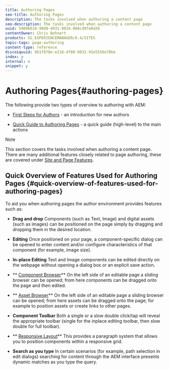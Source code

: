 ```yaml
---
title: Authoring Pages
seo-title: Authoring Pages
description: The tasks involved when authoring a content page
seo-description: The tasks involved when authoring a content page
uuid: 59096610-99d8-4931-9816-060cd9fe0a56
contentOwner: Chris Bohnert
products: SG_EXPERIENCEMANAGER/6.4/SITES
topic-tags: page-authoring
content-type: reference
discoiquuid: 961f070e-e216-4f80-9032-91e5556e78be
index: y
internal: n
snippet: y
---
```


# Authoring Pages{#authoring-pages}

The following provide two types of overview to authoring with AEM:

* [First Steps for Authors](../../../sites/authoring/using/first-steps.md) - an introduction for new authors  

* [Quick Guide to Authoring Pages](../../../sites/authoring/using/qg-page-authoring.md) - a quick guide (high-level) to the main actions

>[!NOTE]
>
>This section covers the tasks involved when authoring a content page. There are many additional features closely related to page authoring, these are covered under [Site and Page Features](../../../sites/authoring/using/site-page-features.md).

## Quick Overview of Features Used for Authoring Pages {#quick-overview-of-features-used-for-authoring-pages}

To aid you when authoring pages the author environment provides features such as:

* **Drag and drop** 
  Components (such as Text, Image) and digital assets (such as images) can be positioned on the page simply by dragging and dropping them in the desired location.

* **Editing** 
  Once positioned on your page, a component-specific dialog can be opened to enter content and/or configure characteristics of that component (for example, image size).  

* **In-place Editing** 
  Text and Image components can be edited directly on the webpage without opening a dialog box or an explicit save action.

* ** [Component Browser](../../../sites/authoring/using/author-environment-tools.md#componentsbrowsertouchoptimizedui)** 
  On the left side of an editable page a sliding browser can be opened; from here components can be dragged onto the page and then edited.

* ** [Asset Browser](../../../sites/authoring/using/author-environment-tools.md#assetsbrowsertouchoptimizedui)** 
  On the left side of an editable page a sliding browser can be opened; from here assets can be dragged onto the page; for example to position assets or create links to other pages.

* **Component Toolbar** 
  Both a single or a slow double click/tap will reveal the appropriate toolbar (single for the inplace editing toolbar, then slow double for full toolbar).

* ** [Responsive Layout](../../../sites/authoring/using/responsive-layout.md)** 
  This provides a paragraph system that allows you to position components within a responsive grid.

* **Search as you type** 
  In certain scenarios (for example, path selection in edit dialogs) searching for content through the AEM interface presents dynamic matches as you type the query.

